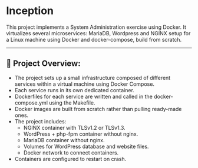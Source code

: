# Inception

This project implements a System Administration exercise using Docker. It virtualizes several microservices: MariaDB, Wordpress and NGINX setup for a Linux machine using Docker and docker-compose, build from scratch.

---

## 🚀 **Project Overview:**

- The project sets up a small infrastructure composed of different services within a virtual machine using Docker Compose.
- Each service runs in its own dedicated container.
- Dockerfiles for each service are written and called in the docker-compose.yml using the Makefile.
- Docker images are built from scratch rather than pulling ready-made ones.
- The project includes:
  - NGINX container with TLSv1.2 or TLSv1.3.
  - WordPress + php-fpm container without nginx.
  - MariaDB container without nginx.
  - Volumes for WordPress database and website files.
  - Docker network to connect containers.
- Containers are configured to restart on crash.
